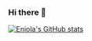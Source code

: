 ### Hi there 👋

[![Eniola's GitHub stats](https://github-readme-stats.vercel.app/api?username=e-Itohan&show=prs_merged,prs_merged_percentage&show_icons=true&hide=contribs&theme=midnight-purple)](https://github.com/anuraghazra/github-readme-stats)
